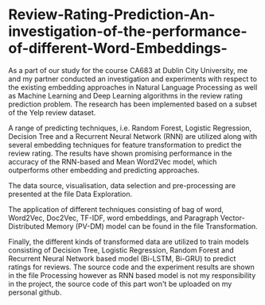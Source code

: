 # Review-Rating-Prediction-An-investigation-of-the-performance-of-different-Word-Embeddings-
As a part of our study for the course CA683 at Dublin City University, me and my partner conducted an investigation and experiments with respect to the existing embedding approaches in Natural Language Processing as well as Machine Learning and Deep Learning algorithms in the review rating prediction problem. The research has been implemented based on a subset of the Yelp review dataset. 

A range of predicting techniques, i.e. Random Forest, Logistic Regression, Decision Tree and a Recurrent Neural Network (RNN) are utilized along with several embedding techniques for feature transformation to predict the review rating. The results have shown promising performance in the accuracy of the RNN-based and Mean Word2Vec model, which outperforms other embedding and predicting approaches.

The data source, visualisation, data selection and pre-processing are presented at the file Data Exploration.

The application of different techniques consisting of bag of word, Word2Vec, Doc2Vec, TF-IDF, word embeddings, and Paragraph Vector-Distributed Memory (PV-DM) model can be found in the file Transformation.

Finally, the different kinds of transformed data are utilized to train models consisting of Decision Tree, Logistic Regression, Random Forest and Recurrent Neural Network based model (Bi-LSTM, Bi-GRU) to predict ratings for reviews. The source code and the experiment results are shown in the file Processing however as RNN based model is not my responsibility in the project, the source code of this part won't be uploaded on my personal github.



